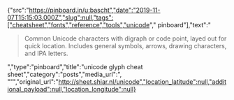{"src":"https://pinboard.in/u:bascht","date":"2019-11-07T15:15:03.000Z","slug":null,"tags":["cheatsheet","fonts","reference","tools","unicode"," pinboard"],"text":"<blockquote>Common Unicode characters with digraph or code point, layed out for quick location. Includes general symbols, arrows, drawing characters, and IPA letters.</blockquote>","type":"pinboard","title":"unicode glyph cheat sheet","category":"posts","media_url":", \"\"","original_url":"http://sheet.shiar.nl/unicode","location_latitude":null,"additional_payload":null,"location_longitude":null}